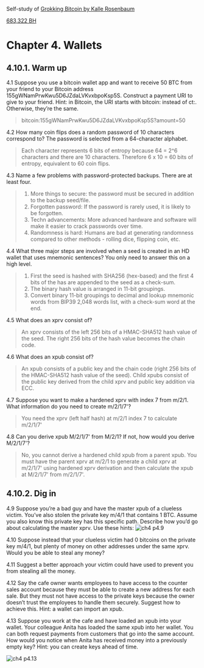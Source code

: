 
Self-study of [Grokking Bitcoin by Kalle Rosenbaum](https://rosenbaum.se/book/grokking-bitcoin.html#ch02)

[683,322 BH](https://blockstream.info/block/00000000000000000008fa97446a5c97f916f31f2102a6ff8b8f7a5133390491)

# Chapter 4. Wallets

## 4.10.1. Warm up

4.1 Suppose you use a bitcoin wallet app and want to receive 50 BTC from your friend to your Bitcoin address 155gWNamPrwKwu5D6JZdaLVKvxbpoKsp5S. Construct a payment URI to give to your friend. Hint: in Bitcoin, the URI starts with bitcoin: instead of ct:. Otherwise, they’re the same.
> bitcoin:155gWNamPrwKwu5D6JZdaLVKvxbpoKsp5S?amount=50

4.2 How many coin flips does a random password of 10 characters correspond to? The password is selected from a 64-character alphabet.
> Each character represents 6 bits of entropy because 64 = 2^6 characters and there are 10 characters.  Therefore 6 x 10 = 60 bits of entropy, equivalent to 60 coin flips.

4.3 Name a few problems with password-protected backups. There are at least four.
> 1.  More things to secure: the password must be secured in addition to the backup seed/file.
> 2.  Forgotten password: If the password is rarely used, it is likely to be forgotten.
> 3.  Techn advancements: More advanced hardware and software will make it easier to crack passwords over time.
> 4.  Randomness is hard: Humans are bad at generating randomness compared to other methods - rolling dice, flipping coin, etc.

4.4 What three major steps are involved when a seed is created in an HD wallet that uses mnemonic sentences? You only need to answer this on a high level.
> 1.  First the seed is hashed with SHA256 (hex-based) and the first 4 bits of the has are appended to the seed as a check-sum.
> 2.  The binary hash value is arranged in 11-bit groupings.
> 3.  Convert binary 11-bit groupings to decimal and lookup mnemonic words from BIP39 2,048 words list, with a check-sum word at the end.

4.5 What does an xprv consist of?
> An xprv consists of the left 256 bits of a HMAC-SHA512 hash value of the seed.  The right 256 bits of the hash value becomes the chain code.

4.6 What does an xpub consist of?
> An xpub consists of a public key and the chain code (right 256 bits of the HMAC-SHA512 hash value of the seed).  Child xpubs consist of the public key derived from the child xprv and public key addition via ECC.

4.7 Suppose you want to make a hardened xprv with index 7 from m/2/1. What information do you need to create m/2/1/7'?
> You need the xprv (left half hash) at m/2/1 index 7 to calculate m/2/1/7'

4.8 Can you derive xpub M/2/1/7' from M/2/1? If not, how would you derive M/2/1/7'?
> No, you cannot derive a hardened child xpub from a parent xpub.  You must have the parent xprv at m/2/1 to generate a child xprv at m/2/1/7' using hardened xprv derivation and then calculate the xpub at M/2/1/7' from m/2/1/7'.

## 4.10.2. Dig in
4.9 Suppose you’re a bad guy and have the master xpub of a clueless victim. You’ve also stolen the private key m/4/1 that contains 1 BTC. Assume you also know this private key has this specific path. Describe how you’d go about calculating the master xprv. 
Use these hints:
![ch4 p4.9](https://github.com/thechipexpert/bitcoin/blob/main/images/ch04-p4.9.svg)

4.10 Suppose instead that your clueless victim had 0 bitcoins on the private key m/4/1, but plenty of money on other addresses under the same xprv. Would you be able to steal any money?


4.11 Suggest a better approach your victim could have used to prevent you from stealing all the money.


4.12 Say the cafe owner wants employees to have access to the counter sales account because they must be able to create a new address for each sale. But they must not have access to the private keys because the owner doesn’t trust the employees to handle them securely. Suggest how to achieve this. Hint: a wallet can import an xpub.


4.13 Suppose you work at the cafe and have loaded an xpub into your wallet. Your colleague Anita has loaded the same xpub into her wallet. You can both request payments from customers that go into the same account. How would you notice when Anita has received money into a previously empty key? Hint: you can create keys ahead of time.

![ch4 p4.13](https://github.com/thechipexpert/bitcoin/blob/main/images/ch04-p4.13.svg)
